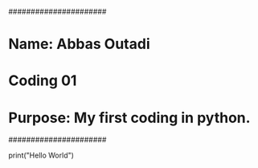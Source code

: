 ######################
# Name: Abbas Outadi
# Coding 01
# Purpose: My first coding in python.
######################

print("Hello World")

